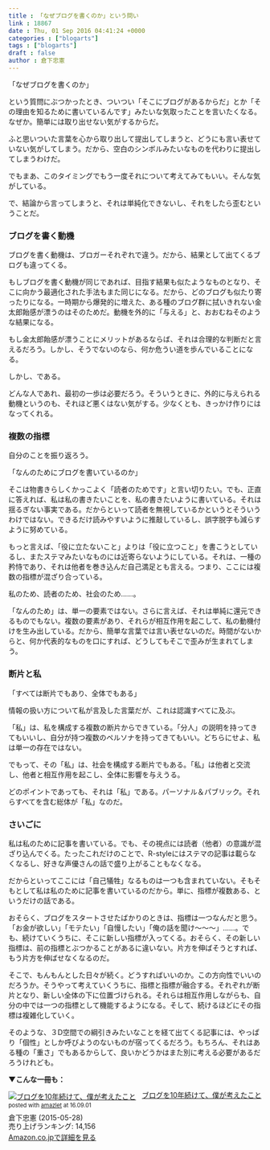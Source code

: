 ```yaml
---
title : 「なぜブログを書くのか」という問い
link : 18867
date : Thu, 01 Sep 2016 04:41:24 +0000
categories : ["blogarts"]
tags : ["blogarts"]
draft : false
author : 倉下忠憲
---
```


「なぜブログを書くのか」

という質問にぶつかったとき、ついつい「そこにブログがあるからだ」とか「その理由を知るために書いているんです」みたいな気取ったことを言いたくなる。なぜか。簡単には取り出せない気がするからだ。

ふと思いついた言葉を心から取り出して提出してしまうと、どうにも言い表せていない気がしてしまう。だから、空白のシンボルみたいなものを代わりに提出してしまうわけだ。

でもまあ、このタイミングでもう一度それについて考えてみてもいい。そんな気がしている。

で、結論から言ってしまうと、それは単純化できないし、それをしたら歪むということだ。

<h3>ブログを書く動機</h3>

ブログを書く動機は、ブロガーそれぞれで違う。だから、結果として出てくるブログも違ってくる。

もしブログを書く動機が同じであれば、目指す結果も似たようなものとなり、そこに向かう最適化された手法もまた同じになる。だから、どのブログも似たり寄ったりになる。一時期から爆発的に増えた、ある種のブログ群に拭いきれない金太郎飴感が漂うのはそのためだ。動機を外的に「与える」と、おおむねそのような結果になる。

もし金太郎飴感が漂うことにメリットがあるならば、それは合理的な判断だと言えるだろう。しかし、そうでないのなら、何か危うい道を歩んでいることになる。

しかし、である。

どんな人であれ、最初の一歩は必要だろう。そういうときに、外的に与えられる動機というのも、それほど悪くはない気がする。少なくとも、きっかけ作りにはなってくれる。

<h3>複数の指標</h3>

自分のことを振り返ろう。

「なんのためにブログを書いているのか」

そこは物書きらしくかっこよく「読者のためです」と言い切りたい。でも、正直に答えれば、私は私の書きたいことを、私の書きたいように書いている。それは揺るぎない事実である。だからといって読者を無視しているかというとそういうわけではない。できるだけ読みやすいように推敲しているし、誤字脱字も減らすように努めている。

もっと言えば、「役に立たないこと」よりは「役に立つこと」を書こうとしているし、またステマみたいなものには近寄らないようにしている。それは、一種の矜恃であり、それは他者を巻き込んだ自己満足とも言える。つまり、ここには複数の指標が混ざり合っている。

私のため、読者のため、社会のため……。

「なんのため」は、単一の要素ではない。さらに言えば、それは単純に還元できるものでもない。複数の要素があり、それらが相互作用を起こして、私の動機付けを生み出している。だから、簡単な言葉では言い表せないのだ。時間がないからと、何か代表的なものを口にすれば、どうしてもそこで歪みが生まれてしまう。

<h3>断片と私</h3>

「すべては断片でもあり、全体でもある」

情報の扱い方について私が言及した言葉だが、これは認識すべてに及ぶ。

「私」は、私を構成する複数の断片からできている。「分人」の説明を持ってきてもいいし、自分が持つ複数のペルソナを持ってきてもいい。どちらにせよ、私は単一の存在ではない。

でもって、その「私」は、社会を構成する断片でもある。「私」は他者と交流し、他者と相互作用を起こし、全体に影響を与えうる。

どのポイントであっても、それは「私」である。パーソナル＆パブリック。それらすべてを含む総体が「私」なのだ。

<h3>さいごに</h3>

私は私のために記事を書いている。でも、その視点には読者（他者）の意識が混ざり込んでくる。たったこれだけのことで、R-styleにはステマの記事は載らなくなるし、好きな声優さんの話で盛り上がることもなくなる。

だからといってここには「自己犠牲」なるものは一つも含まれていない。そもそもとして私は私のために記事を書いているのだから。単に、指標が複数ある、というだけの話である。

おそらく、ブログをスタートさせたばかりのときは、指標は一つなんだと思う。「お金が欲しい」「モテたい」「自慢したい」「俺の話を聞け〜〜〜」……。でも、続けていくうちに、そこに新しい指標が入ってくる。おそらく、その新しい指標は、前の指標とぶつかることがあるに違いない。片方を伸ばそうとすれば、もう片方を伸ばせなくなるのだ。

そこで、もんもんとした日々が続く。どうすればいいのか。この方向性でいいのだろうか。そうやって考えていくうちに、指標と指標が融合する。それぞれが断片となり、新しい全体の下に位置づけられる。それらは相互作用しながらも、自分の中では一つの指標として機能するようになる。そして、続けるほどにその指標は複雑化していく。

そのような、３D空間での綱引きみたいなことを経て出てくる記事には、やっぱり「個性」としか呼びようのないものが宿ってくるだろう。もちろん、それはある種の「重さ」でもあるからして、良いかどうかはまた別に考える必要があるだろうけれども。

<strong>▼こんな一冊も：</strong>

<div class="amazlet-box" style="margin-bottom:0px;"><div class="amazlet-image" style="float:left;margin:0px 12px 1px 0px;"><a href="http://www.amazon.co.jp/exec/obidos/ASIN/B00YI05M1K/rashita1000-22/ref=nosim/" name="amazletlink" target="_blank"><img src="http://ecx.images-amazon.com/images/I/41qzGeKnNEL._SL160_.jpg" alt="ブログを10年続けて、僕が考えたこと" style="border: none;" /></a></div><div class="amazlet-info" style="line-height:120%; margin-bottom: 10px"><div class="amazlet-name" style="margin-bottom:10px;line-height:120%"><a href="http://www.amazon.co.jp/exec/obidos/ASIN/B00YI05M1K/rashita1000-22/ref=nosim/" name="amazletlink" target="_blank">ブログを10年続けて、僕が考えたこと</a><div class="amazlet-powered-date" style="font-size:80%;margin-top:5px;line-height:120%">posted with <a href="http://www.amazlet.com/" title="amazlet" target="_blank">amazlet</a> at 16.09.01</div></div><div class="amazlet-detail">倉下忠憲 (2015-05-28)<br />売り上げランキング: 14,156<br /></div><div class="amazlet-sub-info" style="float: left;"><div class="amazlet-link" style="margin-top: 5px"><a href="http://www.amazon.co.jp/exec/obidos/ASIN/B00YI05M1K/rashita1000-22/ref=nosim/" name="amazletlink" target="_blank">Amazon.co.jpで詳細を見る</a></div></div></div><div class="amazlet-footer" style="clear: left"></div></div>
